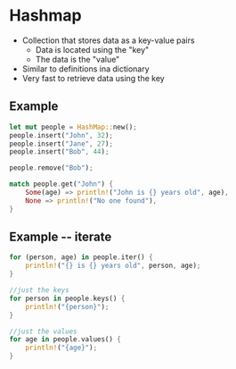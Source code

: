# Hashmap

- Collection that stores data as a key-value pairs
    - Data is located using the "key"
    - The data is the "value"
- Similar to definitions ina  dictionary
- Very fast to retrieve data using the key

## Example

``` rust
let mut people = HashMap::new();
people.insert("John", 32);
people.insert("Jane", 27);
people.insert("Bob", 44);

people.remove("Bob");

match people.get("John") {
    Some(age) => println!("John is {} years old", age),
    None => println!("No one found"),
}

```

## Example -- iterate

``` rust
for (person, age) in people.iter() {
    println!("{} is {} years old", person, age);
}

//just the keys
for person in people.keys() {
    println!("{person}");
}

//just the values
for age in people.values() {
    println!("{age}");
}
```
```
